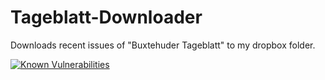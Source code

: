 # Tageblatt-Downloader
Downloads recent issues of "Buxtehuder Tageblatt" to my dropbox folder.

[![Known Vulnerabilities](https://snyk.io/test/github/TauPan/Tageblatt-Downloader/badge.svg?targetFile=package.json)](https://snyk.io/test/github/TauPan/Tageblatt-Downloader?targetFile=package.json)
